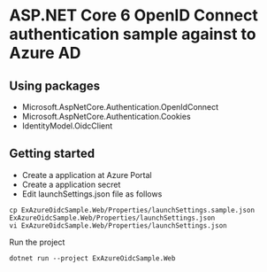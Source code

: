 # ASP.NET Core 6 OpenID Connect authentication sample against to Azure AD

## Using packages

- Microsoft.AspNetCore.Authentication.OpenIdConnect
- Microsoft.AspNetCore.Authentication.Cookies
- IdentityModel.OidcClient

## Getting started

- Create a application at Azure Portal
- Create a application secret
- Edit launchSettings.json file as follows

```console
cp ExAzureOidcSample.Web/Properties/launchSettings.sample.json ExAzureOidcSample.Web/Properties/launchSettings.json
vi ExAzureOidcSample.Web/Properties/launchSettings.json
```

Run the project

```console
dotnet run --project ExAzureOidcSample.Web
```
